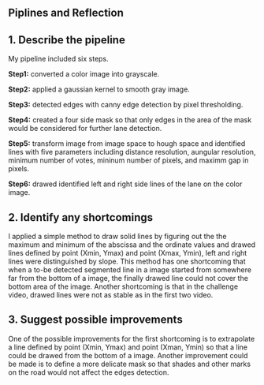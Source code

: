 Piplines and Reflection
---
## 1. Describe the pipeline
My pipeline included six steps. 

**Step1:** converted a color image into grayscale.

**Step2:** applied a gaussian kernel to smooth gray image.

**Step3:** detected edges with canny edge detection by pixel thresholding.

**Step4:** created a four side mask so that only edges in the area of the mask would be considered for further lane detection.

**Step5:** transform image from image space to hough space and identified lines with five parameters including distance resolution, aungular resolution, minimum number of votes, mininum number of pixels, and maximm gap in pixels. 

**Step6:** drawed identified left and right side lines of the lane on the color image.


## 2. Identify any shortcomings
I applied a simple method to draw solid lines by figuring out the the maximum and minimum of the abscissa and the ordinate values and drawed lines defined by point (Xmin, Ymax) and point (Xmax, Ymin), left and right lines were distinguished by slope. This method has one shortcoming that when a to-be detected segmented line in a image started from somewhere far from the bottom of a image, the finally drawed line could not cover the bottom area of the image. Another shortcoming is that in the challenge video, drawed lines were not as stable as in the first two video. 

## 3. Suggest possible improvements
One of the possible improvements for the first shortcoming is to extrapolate a line defined by point (Xmin, Ymax) and point (Xman, Ymin) so that a line could be drawed from the bottom of a image. Another improvement could be made is to define a more delicate mask so that shades and other marks on the road would not affect the edges detection.
